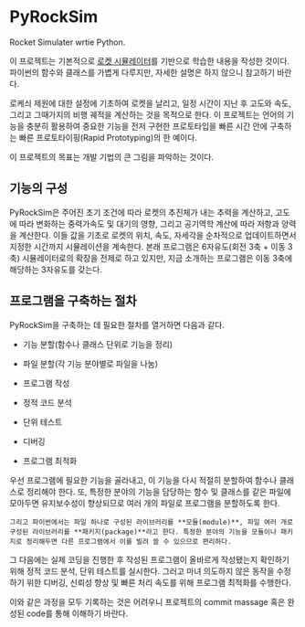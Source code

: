 # PyRockSim
Rocket Simulater wrtie Python.

이 프로젝트는 기본적으로 [로켓 시뮬레이터][pyrocksim]를 기반으로 학습한 내용을 작성한 것이다. 파이썬의 함수와 클래스를 가볍게 다루지만, 자세한 설명은 하지 않으니 참고하기 바란다.  

[pyrocksim]:https://github.com/pyjbooks/PyRockSim  

로케싀 제원에 대한 설정에 기초하여 로켓을 날리고, 일정 시간이 지난 후 고도와 속도, 그리고 그때가지의 비행 궤적을 계산하는 것을 목적으로 한다. 이 프로젝트는 언어의 기능을 충분히 활용하여 중요한 기능을 전저 구현한 프로토타입을 빠른 시간 안에 구축하는 빠른 프로토타이핑(Rapid Prototyping)의 한 예이다.  

이 프로젝트의 목표는 개발 기법의 큰 그림을 파악하는 것이다.  

## 기능의 구성  

PyRockSim은 주어진 초기 조건에 따라 로켓의 추진체가 내는 추력을 계산하고, 고도에 따라 변화하는 중력가속도 및 대기의 영향, 그리고 공기역학 계산에 따라 저항과 양력을 계산한다. 이들 값을 기초로 로켓의 위치, 속도, 자세각을 순차적으로 업데이트하면서 지정한 시간까지 시뮬레이션을 계속한다. 본래 프로그램은 6자유도(회전 3축 + 이동 3축) 시뮬레이터로의 확장을 전제로 하고 있지만, 지금 소개하는 프로그램은 이동 3축에 해당하는 3자유도를 갖는다.  

## 프로그램을 구축하는 절차  

PyRockSim을 구축하는 데 필요한 절차를 열거하면 다음과 같다.  

* 기능 분할(함수나 클래스 단위로 기능을 정리)  

* 파일 분할(각 기능 분야별로 파일을 나눔)  

* 프로그램 작성  

* 정적 코드 분석  

* 단위 테스트  

* 디버깅  

* 프로그램 최적화  

우선 프로그램에 필요한 기능을 골라내고, 이 기능을 다시 적절히 분할하여 함수나 클래스로 정리해야 한다. 또, 특정한 분야의 기능을 담당하는 함수 및 클래스를 같은 파일에 모아두면 유지보수성이 향상되므로 여러 개의 파일로 프로그램을 분할하도록 한다.  

```
그리고 파이썬에서는 파일 하나로 구성된 라이브러리를 **모듈(module)**, 파일 여러 개로 구성된 라이브러리를 **패키지(package)**라고 한다. 특정한 분야의 기능을 모듈이나 패키지로 정리해두면 다른 프로그램에서 이를 빌려 쓸 수 있으므로 편리하다.  
```

그 다음에는 실제 코딩을 진행한 후 작성된 프로그램이 올바르게 작성됐는지 확인하기 위해 정적 코드 분석, 단위 테스트를 실시한다. 그러고 마녀 의도하지 않은 동작을 수정하기 위한 디버깅, 신뢰성 향상 및 빠른 처리 속도를 위해 프로그램 최적화를 수행한다.  

이와 같은 과정을 모두 기록하는 것은 어려우니 프로젝트의 commit massage 혹은 완성된 code를 통해 이해하기 바란다.  


